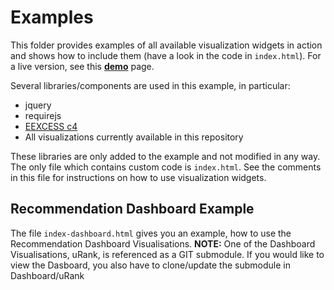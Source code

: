 # Examples

This folder provides examples of all available visualization widgets in action and shows how to include them (have a look in the code in `index.html`). 
For a live version, see this **[demo](http://rawgit.com/EEXCESS/visualization-widgets/master/examples/index.html)** page.

Several libraries/components are used in this example, in particular:
* jquery
* requirejs
* [EEXCESS c4](https://github.com/EEXCESS/c4)
* All visualizations currently available in this repository

These libraries are only added to the example and not modified in any way. The only file which contains custom code is `index.html`. See the comments in this file for instructions on how to use visualization widgets.
## Recommendation Dashboard Example

The file `index-dashboard.html` gives you an example, how to use the Recommendation Dashboard Visualisations. 
**NOTE:** One of the Dashboard Visualisations, uRank, is referenced as a GIT submodule. If you would like to view the Dasboard, you also have to clone/update the submodule in Dashboard/uRank
 
